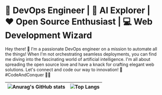 # 🚀 DevOps Engineer | 🤖 AI Explorer | ❤️ Open Source Enthusiast | 💻 Web Development Wizard

Hey there! 👋 I'm a passionate DevOps engineer on a mission to automate all the things! When I'm not orchestrating seamless deployments, you can find me diving into the fascinating world of artificial intelligence. I'm all about spreading the open source love and have a knack for crafting elegant web solutions. Let's connect and code our way to innovation! 🌟 #CodeAndConquer 🚀🌐

| ![Anurag's GitHub stats](https://github-readme-stats.vercel.app/api?username=enravi&show_icons=true&theme=radical) | ![Top Langs](https://github-readme-stats.vercel.app/api/top-langs/?username=enravi&layout=compact) |
|---|---|

